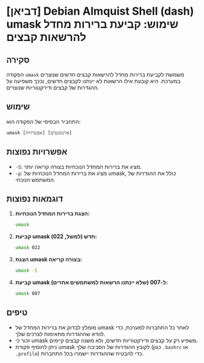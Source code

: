 # [דביאן] Debian Almquist Shell (dash) umask שימוש: קביעת ברירות מחדל להרשאות קבצים

## סקירה
הפקודה `umask` משמשת לקביעת ברירות מחדל להרשאות קבצים חדשים שנוצרים במערכת. היא קובעת אילו הרשאות לא יינתנו לקבצים חדשים, ובכך משפיעה על ההגדרות של קבצים ודירקטוריות שנוצרים.

## שימוש
התחביר הבסיסי של הפקודה הוא:
```
umask [אפשרויות] [ארגומנטים]
```

## אפשרויות נפוצות
- `-S`: מציג את ברירות המחדל הנוכחיות בצורה קריאה יותר.
- `-p`: מציג את ברירות המחדל הנוכחיות של umask, כולל את ההגדרות של המשתמש הנוכחי.

## דוגמאות נפוצות
1. **הצגת ברירות המחדל הנוכחיות:**
   ```sh
   umask
   ```

2. **קביעת umask חדש (למשל, 022):**
   ```sh
   umask 022
   ```

3. **הצגת umask בצורה קריאה:**
   ```sh
   umask -S
   ```

4. **קביעת umask ל-007 (שלא יינתנו הרשאות למשתמשים אחרים):**
   ```sh
   umask 007
   ```

## טיפים
- מומלץ לבדוק את ברירות המחדל של umask לאחר כל התחברות למערכת, כדי לוודא שההגדרות מתאימות לצרכים שלך.
- זכור כי umask משפיע רק על קבצים ודירקטוריות חדשים, ולא משנה קבצים קיימים.
- ניתן להוסיף פקודת umask לקובץ ההגדרות של הסביבה שלך (כגון `.bashrc` או `.profile`) כדי להבטיח שההגדרות יישמרו בכל התחברות.